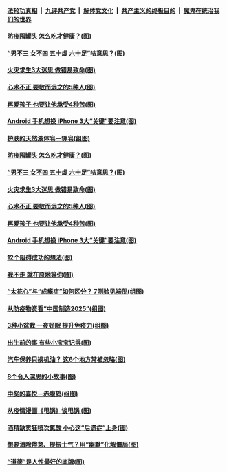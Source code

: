 

####  [法轮功真相](../../../../basic/blob/master/README.md?t=04290002) &nbsp;|&nbsp; [九评共产党](../../../../9ping.md/blob/master/README.md?t=04290002) &nbsp;|&nbsp; [解体党文化](../../../../jtdwh.md/blob/master/README.md?t=04290002)  &nbsp;|&nbsp; [共产主义的终极目的](../../../../gczydzjmd.md/blob/master/README.md?t=04290002) &nbsp;|&nbsp; [魔鬼在统治我们的世界](../../../../mgztzwmdsj.md/blob/master/README.md?t=04290002) 

#### [防疫囤罐头 怎么吃才健康？(图)](../pages/p8/930853.md?t=04290002) 

#### [“男不三 女不四 五十虚 六十足”啥意思？(图)](../pages/p8/931402.md?t=04290002) 

#### [火灾求生3大迷思 做错易致命(图)](../pages/p8/931332.md?t=04290002) 

#### [心术不正 要敬而远之的5种人(图)](../pages/p8/931294.md?t=04290002) 

#### [再爱孩子 也要让他承受4种苦(图)](../pages/p8/930614.md?t=04290002) 

#### [Android 手机想换 iPhone 3大“关键”要注意(图)](../pages/p8/931298.md?t=04290002) 

#### [护肤的天然液体皂－钾皂(组图)](../pages/p8/931415.md?t=04290002) 

#### [防疫囤罐头 怎么吃才健康？(图)](../pages/p8/930853.md?t=04290002) 

#### [“男不三 女不四 五十虚 六十足”啥意思？(图)](../pages/p8/931402.md?t=04290002) 

#### [火灾求生3大迷思 做错易致命(图)](../pages/p8/931332.md?t=04290002) 

#### [心术不正 要敬而远之的5种人(图)](../pages/p8/931294.md?t=04290002) 

#### [再爱孩子 也要让他承受4种苦(图)](../pages/p8/930614.md?t=04290002) 

#### [Android 手机想换 iPhone 3大“关键”要注意(图)](../pages/p8/931298.md?t=04290002) 

#### [12个阻碍成功的想法(图)](../pages/p8/930777.md?t=04290002) 

#### [我不走 就在原地等你(图)](../pages/p8/930839.md?t=04290002) 

#### [“太花心”与“成瘾症”如何区分？ 7测验见端倪(组图)](../pages/p8/931280.md?t=04290002) 

#### [从防疫物资看“中国制造2025”(组图)](../pages/p8/931158.md?t=04290002) 

#### [3种小盆栽 一夜好眠 提升免疫力(组图)](../pages/p8/931078.md?t=04290002) 

#### [出生前的事 有些小宝宝记得(图)](../pages/p8/931069.md?t=04290002) 

#### [汽车保养只换机油？ 这6个地方常被忽略(图)](../pages/p8/931062.md?t=04290002) 

#### [8个令人深思的小故事(图)](../pages/p8/930845.md?t=04290002) 

#### [中奖的喜悦－赤腹鸫(组图)](../pages/p8/931070.md?t=04290002) 

#### [从疫情漫画《甩锅》谈甩锅 (图)](../pages/p8/930159.md?t=04290002) 

#### [酒精缺货狂喷次氯酸 小心这“后遗症”上身(图)](../pages/p8/931023.md?t=04290002) 

#### [想要消除倦怠、提振士气？用“幽默”化解僵局(图)](../pages/p8/930795.md?t=04290002) 

#### [“道德”是人性最好的底牌(图)](../pages/p8/930607.md?t=04290002) 

